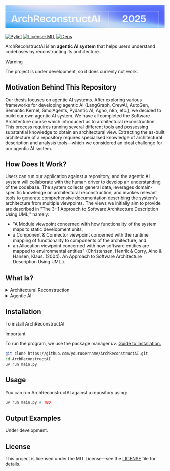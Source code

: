 ![Header](docs/img/cover.png)

[![Pylint](https://github.com/simonskodt/arch-reconstruct-ai/actions/workflows/pylint.yml/badge.svg?branch=main)](https://github.com/simonskodt/arch-reconstruct-ai/actions/workflows/pylint.yml)
[![License: MIT](https://cdn.prod.website-files.com/5e0f1144930a8bc8aace526c/65dd9eb5aaca434fac4f1c34_License-MIT-blue.svg)](/LICENSE)
[![Deps](https://cdn.prod.website-files.com/5e0f1144930a8bc8aace526c/65dd9eb5aaca434fac4f1c9e_Deps-Up--to--date-brightgreen.svg)]()

ArchReconstructAI is an **agentic AI system** that helps users understand codebases by reconstructing its architecture.

> [!WARNING]
> The project is under development, so it does currenly not work.

## Motivation Behind This Repository

Our thesis focuses on agentic AI systems. After exploring various frameworks for developing agentic AI (LangGraph, CrewAI, AutoGen, Semantic Kernel, SmolAgents, Pydantic AI, Agno, n8n, etc.), we decided to build our own agentic AI system. We have all completed the Software Architecture course which introduced us to architectural reconstruction. This process requires running several different tools and possessing substantial knowledge to obtain an architectural view. Extracting the as-built architecture of a repository requires specialised knowledge of architectural description and analysis tools—which we considered an ideal challenge for our agentic AI system.

## How Does It Work?

Users can run our application against a repository, and the agentic AI system will collaborate with the human driver to develop an understanding of the codebase. The system collects general data, leverages domain-specific knowledge on architectural reconstruction, and invokes relevant tools to generate comprehensive documentation describing the system's architecture from multiple viewpoints. The views we initially aim to provide are described in "The 3+1 Approach to Software Architecture Description Using UML," namely:

- "A Module viewpoint concerned with how functionality of the system maps
to static development units,
- a Component & Connector viewpoint concerned with the runtime mapping
of functionality to components of the architecture, and
- an Allocation viewpoint concerned with how software entities are mapped
to environmental entities" (Christensen, Henrik & Corry, Aino & Hansen, Klaus. (2004). An Approach to Software Architecture Description Using UML.).

## What Is?

<details>
    <summary>Architectural Reconstruction</summary>
    Architectural reconstruction is the process of recovering, documenting, and understanding the architectural design of an existing software system. This technique helps developers comprehend how different components of a codebase interact with each other by recreating architectural models from source code and other artifacts.
</details>

<details>
    <summary>Agentic AI</summary>
    Agentic AI refers to artificial intelligence systems that act as agents with some degree of autonomy, purpose-directedness, and the ability to perform tasks on behalf of users.
    Microsoft defines it as:
    "AI Agents are **systems** that enable **Large Language Models (LLMs)** to **perform actions** by extending their capabilities by giving LLMs **access to tools** and **knowledge**".
</details>

## Installation

To install ArchReconstructAI:

> [!IMPORTANT]
> To run the program, we use the package manager *uv*. [Guide to installation.](https://github.com/astral-sh/uv)

```bash
git clone https://github.com/yourusername/ArchReconstructAI.git
cd ArchReconstructAI
uv run main.py
```

## Usage

You can run ArchReconstructAI against a repository using:

```bash
uv run main.py # TBD
```

## Output Examples

Under development.

## License

This project is licensed under the MIT License—see the [LICENSE](LICENSE) file for details.
